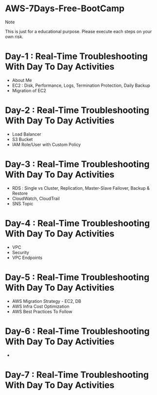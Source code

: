 # AWS-7Days-Free-BootCamp
> [!NOTE]  
> This is just for a educational purpose. Please execute each steps on your own risk.

# Day-1 : Real-Time Troubleshooting With Day To Day Activities
 - About Me
 - EC2 : Disk, Performance, Logs, Termination Protection, Daily Backup
 - Migration of EC2 

# Day-2 : Real-Time Troubleshooting With Day To Day Activities
 - Load Balancer
 - S3 Bucket
 - IAM Role/User with Custom Policy

# Day-3 : Real-Time Troubleshooting With Day To Day Activities
 - RDS : Single vs Cluster, Replication, Master-Slave Failover, Backup & Restore
 - CloudWatch, CloudTrail
 - SNS Topic

# Day-4 : Real-Time Troubleshooting With Day To Day Activities
 - VPC
 - Security
 - VPC Endpoints

# Day-5 : Real-Time Troubleshooting With Day To Day Activities
 - AWS Migration Strategy - EC2, DB
 - AWS Infra Cost Optimization
 - AWS Best Practices To Follow

# Day-6 : Real-Time Troubleshooting With Day To Day Activities
 - 


# Day-7 : Real-Time Troubleshooting With Day To Day Activities
